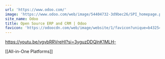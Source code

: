 ```yaml
---
url: 'https://www.odoo.com/'
image: 'https://www.odoo.com/web/image/54404732-3d9bec26/SPI_homepage.png'
site_name: Odoo
title: Open Source ERP and CRM | Odoo
favicon: 'https://odoocdn.com/web/image/website/1/favicon?unique=b432541'
---
```


https://youtu.be/vgvbRRVreHI?si=3yguzDDQlnK1MLH-

[[All-in-One Platforms]]
